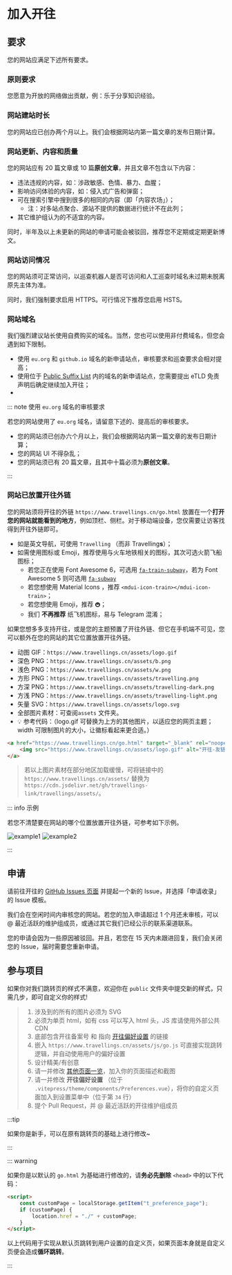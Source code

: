 # 加入开往

## 要求

您的网站应满足下述所有要求。

### 原则要求

您愿意为开放的网络做出贡献，例：乐于分享知识经验。

### 网站建站时长

您的网站应已创办两个月以上。我们会根据网站内第一篇文章的发布日期计算。

### 网站更新、内容和质量

您的网站应有 20 篇文章或 10 篇**原创文章**，并且文章不包含以下内容：

- 违法违规的内容，如：涉政敏感、色情、暴力、血腥；
- 影响访问体验的内容，如：侵入式广告和弹窗；
- 可在搜索引擎中搜到很多的相同的内容（即「内容农场」）；
    - 注：对多站点聚合、源站不提供的数据进行统计不在此列；
- 其它维护组认为的不适宜的内容。

同时，半年及以上未更新的网站的申请可能会被驳回，推荐您不定期或定期更新博文。

### 网站访问情况

您的网站须可正常访问，以巡查机器人是否可访问和人工巡查时域名未过期未脱离原先主体为准。

同时，我们强制要求启用 HTTPS。可行情况下推荐您启用 HSTS。

### 网站域名

我们强烈建议站长使用自费购买的域名。当然，您也可以使用非付费域名，但您会遇到如下限制。

- 使用 `eu.org` 和 `github.io` 域名的新申请站点，审核要求和巡查要求会相对提高；
- 使用位于 [Public Suffix List](https://publicsuffix.org/list/public_suffix_list.dat) 内的域名的新申请站点，您需要提出 eTLD 免责声明后确定继续加入开往；
- 

::: note 使用 `eu.org` 域名的审核要求

若您的网站使用了 `eu.org` 域名，请留意下述的、提高后的审核要求。

- 您的网站须已创办六个月以上，我们会根据网站内第一篇文章的发布日期计算；
- 您的网站 UI 不得杂乱；
- 您的网站须已有 20 篇文章，且其中十篇必须为**原创文章**。

:::

### 网站已放置开往外链

您的网站须将开往的外链 `https://www.travellings.cn/go.html` 放置在一个**打开您的网站就能看到的地方**，例如顶栏、侧栏。对于移动端设备，您仅需要让访客找得到开往外链即可。

- 如是英文导航，可使用 `Travelling` （而非 Travelling**s**）；
- 如需使用图标或 Emoji，推荐使用与火车地铁相关的图标，其次可选火箭飞船图标；
  - 若您正在使用 Font Awesome 6，可选用 [`fa-train-subway`](https://fontawesome.com/icons/train-subway?f=classic&s=solid)，若为 Font Awesome 5 则可选用 [`fa-subway`](https://fontawesome.com/v5/icons/subway?f=classic&s=solid)
  - 若您想使用 Material Icons ，推荐 `<mdui-icon-train></mdui-icon-train>`；
  - 若您想使用 Emoji，推荐 `🚇`；
  - 我们 **不再推荐** 纸飞机图标，易与 Telegram 混淆；

如果您想多多支持开往，或是您的主题预置了开往外链、但它在手机端不可见，您可以额外在您的网站的其它位置放置开往外链。

- 动图 GIF：`https://www.travellings.cn/assets/logo.gif`
- 深色 PNG：`https://www.travellings.cn/assets/b.png`
- 浅色 PNG：`https://www.travellings.cn/assets/w.png`
- 方形 PNG：`https://www.travellings.cn/assets/travelling.png`
- 方深 PNG：`https://www.travellings.cn/assets/travelling-dark.png`
- 方浅 PNG：`https://www.travellings.cn/assets/travelling-light.png`
- 矢量 SVG：`https://www.travellings.cn/assets/logo.svg`
- 全部图片素材：可查阅`assets` 文件夹。
- 💡 参考代码：（logo.gif 可替换为上方的其他图片，以适应您的网页主题；width 可限制图片的大小，让徽标看起来更合适。）

```html
<a href="https://www.travellings.cn/go.html" target="_blank" rel="noopener" title="开往-友链接力">
    <img src="https://www.travellings.cn/assets/logo.gif" alt="开往-友链接力" width="120">
</a>
```

> 若以上图片素材在部分地区加载缓慢，可将链接中的 `https://www.travellings.cn/assets/` 替换为 `https://cdn.jsdelivr.net/gh/travellings-link/travellings/assets/`。

::: info 示例

若您不清楚要在网站的哪个位置放置开往外链，可参考如下示例。

![example1](https://www.travellings.cn/assets/example1.png)
![example2](https://www.travellings.cn/assets/example2.png)

:::

## 申请

请前往开往的 [GitHub Issues 页面](https://github.com/travellings-link/travellings/issues) 并提起一个新的 Issue，并选择「申请收录」的 Issue 模板。

我们会在空闲时间内审核您的网站。若您的加入申请超过 1 个月还未审核，可以 @ 最近活跃的维护组成员，或通过其它我们已经公示的联系渠道联系。

您的申请会因为一些原因被驳回。并且，若您在 15 天内未跟进回复，我们会关闭您的 Issue，届时需要您重新申请。

## 参与项目

如果你对我们跳转页的样式不满意，欢迎你在 `public` 文件夹中提交新的样式，只需几步，即可自定义你的样式!

> 1. 涉及到的所有的图片必须为 SVG
> 2. 必须为单页 html，如有 css 可以写入 html 头，JS 库请使用外部公共 CDN
> 3. 底部包含开往备案号 和 指向 [开往偏好设置](https://www.travellings.cn/preference) 的链接
> 4. 嵌入 `https://www.travellings.cn/assets/js/go.js` 可直接实现跳转逻辑，并自动使用用户的偏好设置
> 5. 设计精美/有创意
> 6. 请一并修改 [其他页面一览](https://www.travellings.cn/docs/pages)，加入你的页面描述和截图
> 7. 请一并修改 **开往偏好设置** （位于 `.vitepress/theme/components/Preferences.vue`），将你的自定义页面加入到设置菜单中（位于第 `34` 行）
> 8. 提个 Pull Request，并 @ 最近活跃的开往维护组成员

:::tip

如果你是新手，可以在原有跳转页的基础上进行修改~

:::

::: warning

如果你是以默认的 `go.html` 为基础进行修改的，请**务必先删除** `<head>` 中的以下代码：

```html
<script>
    const customPage = localStorage.getItem("t_preference_page");
    if (customPage) {
        location.href = "./" + customPage;
    }
</script>
```

以上代码用于实现从默认页跳转到用户设置的自定义页，如果页面本身就是自定义页便会造成**循环跳转**。

:::
